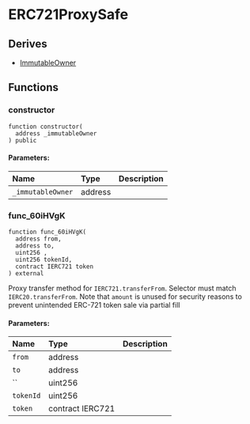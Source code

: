 # ERC721ProxySafe






## Derives
- [ImmutableOwner](ImmutableOwner.md)

## Functions
### constructor
```solidity
function constructor(
  address _immutableOwner
) public
```


#### Parameters:
| Name | Type | Description                                                          |
| :--- | :--- | :------------------------------------------------------------------- |
|`_immutableOwner` | address | 


### func_60iHVgK
```solidity
function func_60iHVgK(
  address from,
  address to,
  uint256 ,
  uint256 tokenId,
  contract IERC721 token
) external
```
Proxy transfer method for `IERC721.transferFrom`. Selector must match `IERC20.transferFrom`.
Note that `amount` is unused for security reasons to prevent unintended ERC-721 token sale via partial fill

#### Parameters:
| Name | Type | Description                                                          |
| :--- | :--- | :------------------------------------------------------------------- |
|`from` | address | 
|`to` | address | 
|`` | uint256 | 
|`tokenId` | uint256 | 
|`token` | contract IERC721 | 


